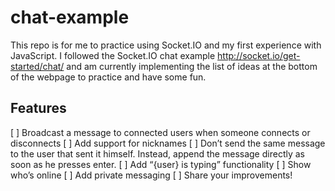 # chat-example
This repo is for me to practice using Socket.IO and my first experience with JavaScript.
I followed the Socket.IO chat example http://socket.io/get-started/chat/ and am currently 
implementing the list of ideas at the bottom of the webpage to practice and have some fun. 

## Features
[ ] Broadcast a message to connected users when someone connects or disconnects
[ ] Add support for nicknames
[ ] Don’t send the same message to the user that sent it himself. Instead, append the message directly as soon as he presses enter.
[ ] Add “{user} is typing” functionality
[ ] Show who’s online
[ ] Add private messaging
[ ] Share your improvements!
